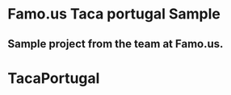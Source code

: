 # Famo.us Taca portugal Sample

Sample project from the team at Famo.us. 
----------

# TacaPortugal 
